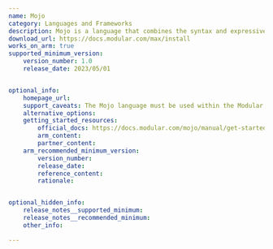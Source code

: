 ```yaml
---
name: Mojo
category: Languages and Frameworks
description: Mojo is a language that combines the syntax and expressiveness of Python with the performance of C. Mojo generalizes code across CPUs, GPUs, and TPUs automatically.
download_url: https://docs.modular.com/max/install
works_on_arm: true
supported_minimum_version:
    version_number: 1.0
    release_date: 2023/05/01


optional_info:
    homepage_url: 
    support_caveats: The Mojo language must be used within the Modular Accelerated Xecution (MAX) platform SDK.
    alternative_options:
    getting_started_resources:
        official_docs: https://docs.modular.com/mojo/manual/get-started
        arm_content:
        partner_content:
    arm_recommended_minimum_version:
        version_number:
        release_date:
        reference_content:
        rationale:


optional_hidden_info:
    release_notes__supported_minimum: 
    release_notes__recommended_minimum:
    other_info: 

---
```

